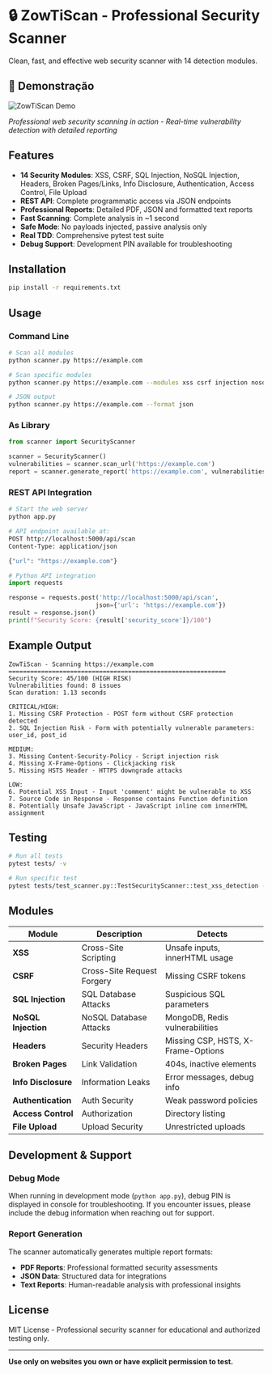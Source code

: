 # 🔒 ZowTiScan - Professional Security Scanner

Clean, fast, and effective web security scanner with 14 detection modules.

## 📸 Demonstração

![ZowTiScan Demo](Demonstração/Gravando-2025-09-29-115632.gif)

*Professional web security scanning in action - Real-time vulnerability detection with detailed reporting*

## Features

- **14 Security Modules**: XSS, CSRF, SQL Injection, NoSQL Injection, Headers, Broken Pages/Links, Info Disclosure, Authentication, Access Control, File Upload
- **REST API**: Complete programmatic access via JSON endpoints
- **Professional Reports**: Detailed PDF, JSON and formatted text reports
- **Fast Scanning**: Complete analysis in ~1 second
- **Safe Mode**: No payloads injected, passive analysis only
- **Real TDD**: Comprehensive pytest test suite
- **Debug Support**: Development PIN available for troubleshooting

## Installation

```bash
pip install -r requirements.txt
```

## Usage

### Command Line
```bash
# Scan all modules
python scanner.py https://example.com

# Scan specific modules
python scanner.py https://example.com --modules xss csrf injection nosql_injection headers

# JSON output
python scanner.py https://example.com --format json
```

### As Library
```python
from scanner import SecurityScanner

scanner = SecurityScanner()
vulnerabilities = scanner.scan_url('https://example.com')
report = scanner.generate_report('https://example.com', vulnerabilities)
```

### REST API Integration
```bash
# Start the web server
python app.py

# API endpoint available at:
POST http://localhost:5000/api/scan
Content-Type: application/json

{"url": "https://example.com"}
```

```python
# Python API integration
import requests

response = requests.post('http://localhost:5000/api/scan', 
                        json={'url': 'https://example.com'})
result = response.json()
print(f"Security Score: {result['security_score']}/100")
```

## Example Output

```
ZowTiScan - Scanning https://example.com
============================================================
Security Score: 45/100 (HIGH RISK)
Vulnerabilities found: 8 issues
Scan duration: 1.13 seconds

CRITICAL/HIGH:
1. Missing CSRF Protection - POST form without CSRF protection detected
2. SQL Injection Risk - Form with potentially vulnerable parameters: user_id, post_id

MEDIUM:
3. Missing Content-Security-Policy - Script injection risk
4. Missing X-Frame-Options - Clickjacking risk
5. Missing HSTS Header - HTTPS downgrade attacks

LOW:
6. Potential XSS Input - Input 'comment' might be vulnerable to XSS
7. Source Code in Response - Response contains Function definition
8. Potentially Unsafe JavaScript - JavaScript inline com innerHTML assignment
```

## Testing

```bash
# Run all tests
pytest tests/ -v

# Run specific test
pytest tests/test_scanner.py::TestSecurityScanner::test_xss_detection -v
```

## Modules

| Module | Description | Detects |
|--------|-------------|---------|
| **XSS** | Cross-Site Scripting | Unsafe inputs, innerHTML usage |
| **CSRF** | Cross-Site Request Forgery | Missing CSRF tokens |
| **SQL Injection** | SQL Database Attacks | Suspicious SQL parameters |
| **NoSQL Injection** | NoSQL Database Attacks | MongoDB, Redis vulnerabilities |
| **Headers** | Security Headers | Missing CSP, HSTS, X-Frame-Options |
| **Broken Pages** | Link Validation | 404s, inactive elements |
| **Info Disclosure** | Information Leaks | Error messages, debug info |
| **Authentication** | Auth Security | Weak password policies |
| **Access Control** | Authorization | Directory listing |
| **File Upload** | Upload Security | Unrestricted uploads |

## Development & Support

### Debug Mode
When running in development mode (`python app.py`), debug PIN is displayed in console for troubleshooting. If you encounter issues, please include the debug information when reaching out for support.

### Report Generation
The scanner automatically generates multiple report formats:
- **PDF Reports**: Professional formatted security assessments
- **JSON Data**: Structured data for integrations
- **Text Reports**: Human-readable analysis with professional insights

## License

MIT License - Professional security scanner for educational and authorized testing only.

---

**Use only on websites you own or have explicit permission to test.**